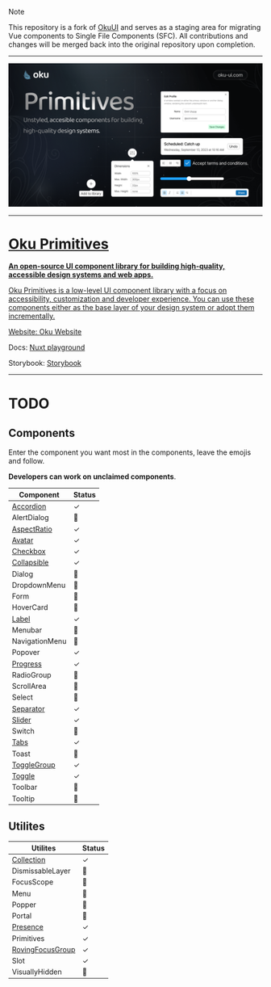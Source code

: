 > [!NOTE]
> This repository is a fork of [OkuUI](https://github.com/oku-ui/primitives) and serves as a staging area for migrating Vue components to Single File Components (SFC). All contributions and changes will be merged back into the original repository upon completion.

---

<a href="https://oku-ui.com">
  <img alt="Oku UI hero image" src="https://github.com/oku-ui/primitives/blob/main/.github/assets/primitives-cover.png?raw=true"
</a>

---

# Oku Primitives

**An open-source UI component library for building high-quality, accessible design systems and web apps.**

Oku Primitives is a low-level UI component library with a focus on accessibility, customization and developer experience. You can use these components either as the base layer of your design system or adopt them incrementally.

Website: [Oku Website](https://oku-ui.com)

Docs: [Nuxt playground](https://vue-primitives-docs.netlify.app/)

Storybook: [Storybook](https://vue-primitives.netlify.app)

---

# TODO

## Components

Enter the component you want most in the components, leave the emojis and follow.

**Developers can work on unclaimed components**.

| Component                                                                                     | Status |
| --------------------------------------------------------------------------------------------- | ------ |
| [Accordion](https://vue-primitives.netlify.app/?path=/story/components-accordion--single)     | ✓      |
| AlertDialog                                                                                   | 🚧      |
| [AspectRatio](https://vue-primitives.netlify.app/?path=/story/components-aspectratio--styled) | ✓      |
| [Avatar](https://vue-primitives.netlify.app/?path=/story/components-avatar--styled)           | ✓      |
| [Checkbox](https://vue-primitives.netlify.app/?path=/story/components-checkbox--styled)       | ✓      |
| [Collapsible](https://vue-primitives.netlify.app/?path=/story/components-collapsible--styled) | ✓      |
| Dialog                                                                                        | 🚧      |
| DropdownMenu                                                                                  | 🚧      |
| Form                                                                                          | 🚧      |
| HoverCard                                                                                     | 🚧      |
| [Label](https://vue-primitives.netlify.app/?path=/story/components-label--styled)             | ✓      |
| Menubar                                                                                       | 🚧      |
| NavigationMenu                                                                                | 🚧      |
| Popover                                                                                       | ✓      |
| [Progress](https://vue-primitives.netlify.app/?path=/story/components-progress--styled)       | ✓      |
| RadioGroup                                                                                    | 🚧      |
| ScrollArea                                                                                    | 🚧      |
| Select                                                                                        | 🚧      |
| [Separator](https://vue-primitives.netlify.app/?path=/story/components-separator--styled)     | ✓      |
| [Slider](https://vue-primitives.netlify.app/?path=/story/components-slider--styled)        | ✓      |
| Switch                                                                                        | 🚧      |
| [Tabs](https://vue-primitives.netlify.app/?path=/story/components-tabs--styled)               | ✓      |
| Toast                                                                                         | 🚧      |
| [ToggleGroup](https://vue-primitives.netlify.app/?path=/story/components-togglegroup--single) | ✓      |
| [Toggle](https://vue-primitives.netlify.app/?path=/story/components-toggle--styled)           | ✓      |
| Toolbar                                                                                       | 🚧      |
| Tooltip                                                                                       | 🚧      |

## Utilites

| Utilites                                                                                              | Status |
| ----------------------------------------------------------------------------------------------------- | ------ |
| [Collection](https://vue-primitives.netlify.app/?path=/story/utilities-rovingfocusgroup--basic)       | ✓      |
| DismissableLayer                                                                                      | 🚧      |
| FocusScope                                                                                            | 🚧      |
| Menu                                                                                                  | 🚧      |
| Popper                                                                                                | 🚧      |
| Portal                                                                                                | 🚧      |
| [Presence](https://vue-primitives.netlify.app/?path=/story/utilities-presence--basic)                 | ✓      |
| Primitives                                                                                            | ✓      |
| [RovingFocusGroup](https://vue-primitives.netlify.app/?path=/story/utilities-rovingfocusgroup--basic) | ✓      |
| Slot                                                                                                  | ✓      |
| VisuallyHidden                                                                                        | 🚧      |
